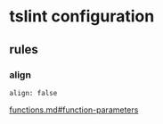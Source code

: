 # tslint configuration

## rules

### align
`align: false`

[functions.md#function-parameters](functions.md#function-parameters)
